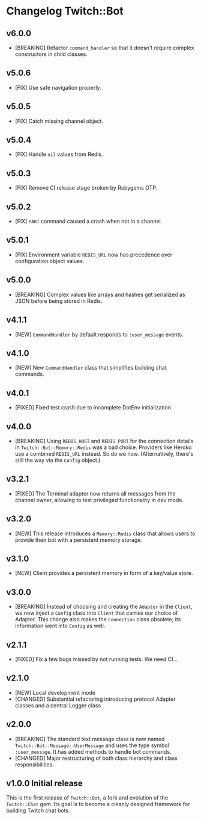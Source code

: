 # Changelog Twitch::Bot

## v6.0.0

- [BREAKING] Refactor `command_handler` so that it doesn't require complex 
  constructors in child classes.

## v5.0.6

- [FIX] Use safe navigation properly.

## v5.0.5

- [FIX] Catch missing channel object.

## v5.0.4

- [FIX] Handle `nil` values from Redis.

## v5.0.3

- [FIX] Remove CI release stage broken by Rubygems OTP.

## v5.0.2

- [FIX] `PART` command caused a crash when not in a channel.

## v5.0.1

- [FIX] Environment variable `REDIS_URL` now has precedence over configuration 
  object values.

## v5.0.0

- [BREAKING] Complex values like arrays and hashes get serialized as JSON before 
  being stored in Redis.

## v4.1.1

- [NEW] `CommandHandler` by default responds to `:user_message` events.

## v4.1.0

* [NEW] New `CommandHandler` class that simplifies building chat commands.

## v4.0.1

* [FIXED] Fixed test crash due to incomplete DotEnv initialization.

## v4.0.0

* [BREAKING] Using `REDIS_HOST` and `REDIS_PORT` for the connection details in 
  `Twitch::Bot::Memory::Redis` was a bad choice. Providers like Heroku use a 
  combined `REDIS_URL` instead. So do we now. (Alternatively, there's still the 
  way via the `Config` object.)

## v3.2.1

* [FIXED] The Terminal adapter now returns all messages from the channel owner, 
  allowing to test privileged functionality in dev mode.

## v3.2.0

* [NEW] This release introduces a `Memory::Redis` class that allows users to 
  provide their bot with a persistent memory storage.

## v3.1.0

* [NEW] Client provides a persistent memory in form of a key/value store.

## v3.0.0

* [BREAKING] Instead of choosing and creating the `Adapter` in the `Client`, we 
  now inject a `Config` class into `Client` that carries our choice of Adapter. 
  This change also makes the `Connection` class obsolete; its information went 
  into `Config` as well.

## v2.1.1

* [FIXED] Fix a few bugs missed by not running tests. We need CI...

## v2.1.0

* [NEW] Local development mode
* [CHANGED] Substantial refactoring introducing protocol Adapter classes and a central Logger class

## v2.0.0

* [BREAKING] The standard text message class is now named
  `Twitch::Bot::Message::UserMessage` and uses the type symbol `:user_message`. 
  It has added methods to handle bot commands.
* [CHANGED] Major restructuring of both class hierarchy and class responsibilities.

## v1.0.0 Initial release

This is the first release of `Twitch::Bot`, a fork and evolution of the `Twitch::Chat` gem. Its goal is to become a cleanly designed framework for building Twitch chat bots.
